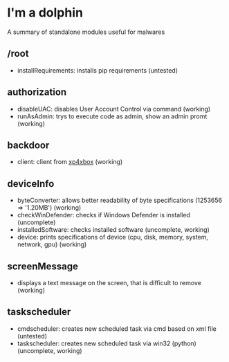 # I'm a dolphin

A summary of standalone modules useful for malwares

## /root

* installRequirements: installs pip requirements (untested)

## authorization

* disableUAC: disables User Account Control via command (working)
* runAsAdmin: trys to execute code as admin, show an admin promt (working)

## backdoor

* client: client from [xp4xbox](https://github.com/xp4xbox/Python-Backdoor) (working)

## deviceInfo

* byteConverter: allows better readability of byte specifications (1253656 => '1.20MB') (working)
* checkWinDefender: checks if Windows Defender is installed (uncomplete)
* installedSoftware: checks installed software (uncomplete, working)
* device: prints specifications of device (cpu, disk, memory, system, network, gpu) (working)

## screenMessage

* displays a text message on the screen, that is difficult to remove (working)

## taskscheduler

* cmdscheduler: creates new scheduled task via cmd based on xml file (untested)
* taskscheduler: creates new scheduled task via win32 (python) (uncomplete, working)
